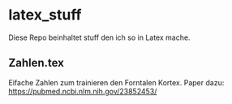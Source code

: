 # latex_stuff
Diese Repo beinhaltet stuff den ich so in Latex mache. 

## Zahlen.tex
Eifache Zahlen zum trainieren den Forntalen Kortex. Paper dazu: https://pubmed.ncbi.nlm.nih.gov/23852453/



